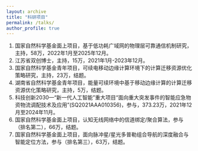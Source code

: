 ```yaml
---
layout: archive
title: "科研项目"
permalink: /talks/
author_profile: true
---
```


1.	国家自然科学基金面上项目，基于低功耗广域网的物理层可靠通信机制研究，主持，58万，2022年1月至2025年12月。 
2.	江苏省双创博士，主持，15万，2021年1月-2023年12月。
3.	国家自然科学基金青年项目，可续电移动边缘计算环境下的计算迁移资源优化策略研究，主持，23万，结题。
4.	湖南省自然科学基金青年项目，能量可续环境中基于移动边缘计算的计算迁移资源优化策略研究，主持，5万，结题。
5.	科技创新2030—“新一代人工智能”重大项目“面向重大突发事件的智能应急物资物流调配技术及应用”(SQ2021AAA010356)，参与，373.23万，2021年12月至2024年11月。
6.	国家自然科学基金面上项目，认知无线网络中的信道绑定/聚合算法，参与（排名第二），66万，结题。
7.	国家自然科学基金面上项目，面向脉冲星/星光多普勒组合导航的深度融合与智能定位方法，参与（排名第三），63万，结题。
